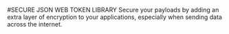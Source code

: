 #SECURE JSON WEB TOKEN LIBRARY
Secure your payloads by adding an extra layer of encryption to your applications, especially when sending data across the internet.
